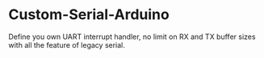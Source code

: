 # Custom-Serial-Arduino
Define you own UART interrupt handler, no limit on RX and TX buffer sizes with all the feature of legacy serial.
